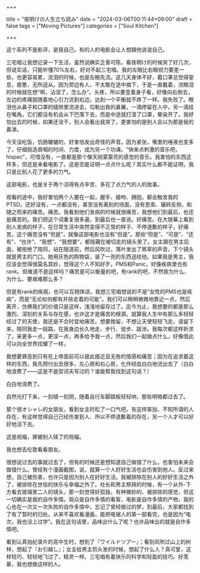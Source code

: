 +++

title = "夜明けの人生立ち読み"
date = "2024-03-06T00:11:44+09:00"
draft = false
tags = ["Moving Pictures"]
categories = ["Soul Kitchen"]

+++

这个系列不是影评，是我自己。有的人的电影会让人想跟他说说自己。



三宅唱让我想记录一下生活，虽然说确实乏善可陈。看夜明け的时候哭了好几次，但说实话，只能听懂70%左右，好对不起三宅唱。我的左眼比右眼视力要差一些，也更容易累，流泪的时候，也是左眼先流。这几天身体不好，戴口罩总觉得窒息，疲惫，无所适从。因为旁边有人，不太敢在途中摘下，于是一直戴着，流眼泪的时候就在想“啊，沾湿了，怎么办”。头疼，所以要歪着身子看，好像向右倒去，左边的疼痛就随着地心引力流到右边，达到一个平衡就不疼了一样。我失败了。眼泪也从鼻子和口罩的缝隙里流进去，勾勒出我的鼻翼，一滴停留在人中，另一滴挂在嘴角。它们都没有机会从下巴落下去，而是中途就打湿了口罩，晕染开了。我好怕出去的时候，如果还没干，别人会看出我哭了。更害怕的是别人会以为那是我的鼻涕。

今天没吃饭，饥肠辘辘的，好害怕发出奇怪的声音。因为紧张，嘴里的唾液也变多了，仔细挑选吞咽的时间、力度，成为另一个功课。“快来点刺激的音乐吧，hispec”，可惜没有，一直都是那个像天刚蒙蒙亮的感觉的音乐。我害怕的东西这样多，但还是来看电影了。这是否能证明一点点什么呢？其实什么都不能证明，我只是比别人花了更多的力气。

这部电影，也是关于两个活得有点辛苦、多花了点力气的人的故事。

观看的途中，我好害怕两个人要在一起，握手、接吻、拥抱，都会触发我的PTSD。还好没有，一点都没有，甚至没有离别的场面，没有思索、辗转反侧，和随之而来的痛苦。痛苦。我看到他们发病的时候就很痛苦，我想他们到最后，也还是痛苦的。我们把这个词重复很多遍，到最后也一直说。好痛苦。在大银幕上看到别人发病的样子，在日常生活中突然变得不正常的样子、不停道歉的样子，好痛苦。这个痛苦没有“但是”，就像这部电影也没有“但是”。那些“但是”、“可是”、“还有”、“也许”、“我想”、“我想要”，都隐藏在被切走的镜头里了。女主跟在男主后面，被拒绝了陪同，站在隧道前，然后风吹过，落叶发出了窸窣的声音，下个镜头就是男主的门口。她用灰色的购物袋，装了一兜的东西送给他。如果我是男主，我应该会觉得很莫名其妙，觉得这个人不知好歹。PMS和Panic，好像疾病里也有rank。但难道不是这样吗？痛苦是可以衡量的吧，有rank的吧，不然我为什么、为什么、要艰难那么多？

但是有rank的疾病，也可以互相体谅。我想三宅唱想说的不是“女性的PMS也是疾病”，而是“无论如何都有并排走着的可能”。我们可以稍稍微微地靠近一点，然后离开，仿佛我们的价值只是这样，浅浅地留存过了。迄今为止，我想要的都是那么激烈、深刻的关系与存在感，也许这才是痛苦的根源。就算我人生中有那么多轻轻经过了的天使，我还是不合时宜地痛苦。想要挽留，不想让天使轻轻飞走。请留下来，陪同我走一段路，在我身边长久地走、步行、徒步、跋涉。我每次都这样祈求了，来更多一点，更深一点，再多给予我一点，然后我们一起做点什么，好像借此可以向全世界炫耀了一样。

我想要罪恶到只有在上帝面前可以彼此接近且无咎的情感和痛苦；因为在追求着这样的东西，我先预付出去很多，左心房和右心房，化作经血白白地流出去了（白白地浪费了——这是不是契诃夫写过的？谁能帮我找到这句话？）

白白地浪费了。

自然光打下来，一刻晴一刻阴，随着自行车脚踏板轻轻响，那些明暗都过去了。

那个很オシャレ的女朋友，看到女主时松了一口气吧。有这样笨拙、不知所谓的人存在，有这样觉得自己已经伤害到人、所以不停道歉着的存在，另一个人才可以好好地活下去。

这是祝福，罪被别人赎了的祝福。

我也想去伦敦看看朋友。

很想说过去的事就过去了，但有的时候还是想知道自己做错了什么，也害怕未来会做错什么。曾经有个漫画截图，说，就算一个人好好生活也会伤害到他人。反过来想，自己被伤害，也许只是因为别人在好好生活。我被排除在别人的好好生活之外了，被排除在世俗的快乐与幸福之外了。社长和男主祭拜的时候，有一个从外-下方看去玻璃里二人的镜头，那一刻觉得好孤独，有种微妙的、被排除的感觉，但这一切确实是我的自作多情。观众是自作多情的看客，电影是自作多情的产物，我的心也在一次又一次失败的自作多情中，忘记了曾经做过的梦。到最后，大家都找到了有了暂时的归处。从来不喜欢看漫画，能把电锯人的第一部看完，也是因为“电次，我也没上过学”。我在这句话里，品味出什么了呢？也许品味出的就是自作多情吧。

看到认真拍纪录片的高中生时，想到了『ワイルドツアー』；看到风吹过山上的树林，想起了『お引越し』；女主给男主剪头发的时候，想起了什么人？真可爱，这样轻巧、轻轻地飞过了，精灵一样。三宅唱有着快乐的科学和轻盈的技巧。好羡慕，我也想做这样的人。



